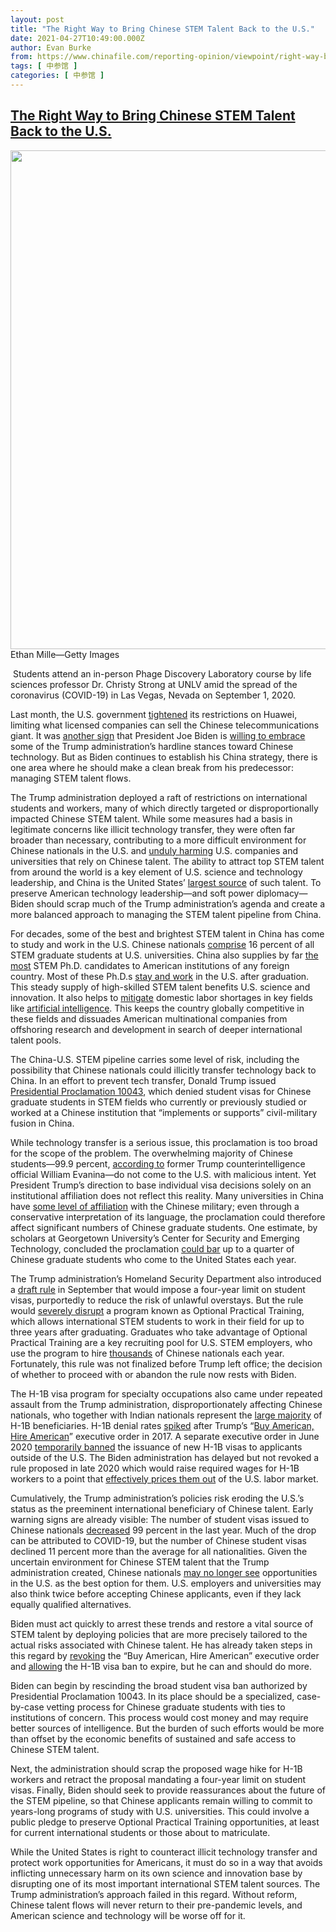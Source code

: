 ```yaml
---
layout: post
title: "The Right Way to Bring Chinese STEM Talent Back to the U.S."
date: 2021-04-27T10:49:00.000Z
author: Evan Burke
from: https://www.chinafile.com/reporting-opinion/viewpoint/right-way-bring-chinese-stem-talent-back-us
tags: [ 中参馆 ]
categories: [ 中参馆 ]
---
```

<!--1619520540000-->
[The Right Way to Bring Chinese STEM Talent Back to the U.S.](https://www.chinafile.com/reporting-opinion/viewpoint/right-way-bring-chinese-stem-talent-back-us)
------

<div>
<div class="view view-featured-photo view-id-featured_photo view-display-id-panel_pane_1 visual-box view-dom-id-0db9973a7a3631cc7cdd2e651dc04e37">                  <div class="content view-content">        <div class="views-row views-row-1">        <div class="views-field views-field-field-common-featured-photo">        <div class="field-content"><a href="https://www.chinafile.com/sites/default/files/assets/images/article/featured/gettyimages-1270190329.jpeg" title="The Right Way to Bring Chinese STEM Talent Back to the U.S." class="colorbox" data-colorbox-gallery="gallery-node-53121-dv_eSywnyxc" data-cbox-img-attrs="{"title": "", "alt": ""}"><img src="https://www.chinafile.com/sites/default/files/styles/large/public/assets/images/article/featured/gettyimages-1270190329.jpeg?itok=8btsnuEU" width="1200" height="798" alt title referrerpolicy="no-referrer"></a></div>  </div>    <div>        <div class="photo-credit">Ethan Mille—Getty Images</div>  </div>    <div>        <div class="photo-caption"><p> Students attend an in-person Phage Discovery Laboratory course by life sciences professor Dr. Christy Strong at UNLV amid the spread of the coronavirus (COVID-19) in Las Vegas, Nevada on September 1, 2020. </p></div>  </div>  </div>    </div>            </div>            <div class="content">    <div class="field field-name-body field-type-text-with-summary field-label-hidden">      <p class="dropcap">Last month, the U.S. government <a href="https://www.reuters.com/article/us-usa-huawei-tech/biden-administration-adds-new-limits-on-huaweis-suppliers-idUSKBN2B3336" target="_blank" rel="nofollow">tightened</a> its restrictions on Huawei, limiting what licensed companies can sell the Chinese telecommunications giant. It was <a href="https://www.reuters.com/article/us-usa-china-tech/biden-on-track-to-apply-trump-era-rule-targeting-chinese-tech-supply-chain-concerns-idUSKBN2AQ2PL" target="_blank" rel="nofollow">another sign</a> that President Joe Biden is <a href="https://www.protocol.com/china/bidens-plan-chinese-tech-companies" target="_blank" rel="nofollow">willing to embrace</a> some of the Trump administration’s hardline stances toward Chinese technology. But as Biden continues to establish his China strategy, there is one area where he should make a clean break from his predecessor: managing STEM talent flows.</p><p>The Trump administration deployed a raft of restrictions on international students and workers, many of which directly targeted or disproportionally impacted Chinese STEM talent. While some measures had a basis in legitimate concerns like illicit technology transfer, they were often far broader than necessary, contributing to a more difficult environment for Chinese nationals in the U.S. and <a href="https://carnegieendowment.org/2021/03/25/trump-era-policies-toward-chinese-stem-talent-need-for-better-balance-pub-84137" target="_blank" rel="nofollow">unduly harming</a> U.S. companies and universities that rely on Chinese talent. The ability to attract top STEM talent from around the world is a key element of U.S. science and technology leadership, and China is the United States’ <a href="https://carnegieendowment.org/2021/03/25/trump-era-policies-toward-chinese-stem-talent-need-for-better-balance-pub-84137" target="_blank" rel="nofollow">largest source</a> of such talent. To preserve American technology leadership—and soft power diplomacy—Biden should scrap much of the Trump administration’s agenda and create a more balanced approach to managing the STEM talent pipeline from China.</p><p>For decades, some of the best and brightest STEM talent in China has come to study and work in the U.S. Chinese nationals <a href="https://www.jhuapl.edu/assessing-us-china-technology-connections/dist/407b0211ec49299608551326041488d4.pdf" target="_blank" rel="nofollow">comprise</a> 16 percent of all STEM graduate students at U.S. universities. China also supplies by far <a href="https://ncses.nsf.gov/pubs/nsb20197/international-s-e-higher-education" target="_blank" rel="nofollow">the most</a> STEM Ph.D. candidates to American institutions of any foreign country. Most of these Ph.D.s <a href="https://cset.georgetown.edu/wp-content/uploads/CSET-Trends-in-U.S.-Intention-to-Stay-Rates.pdf" target="_blank" rel="nofollow">stay and work</a> in the U.S. after graduation. This steady supply of high-skilled STEM talent benefits U.S. science and innovation. It also helps to <a href="https://www.jhuapl.edu/assessing-us-china-technology-connections/dist/407b0211ec49299608551326041488d4.pdf" target="_blank" rel="nofollow">mitigate</a> domestic labor shortages in key fields like <a href="https://cset.georgetown.edu/wp-content/uploads/CSET_U.S._AI_Workforce.pdf" target="_blank" rel="nofollow">artificial intelligence</a>. This keeps the country globally competitive in these fields and dissuades American multinational companies from offshoring research and development in search of deeper international talent pools.</p><p>The China-U.S. STEM pipeline carries some level of risk, including the possibility that Chinese nationals could illicitly transfer technology back to China. In an effort to prevent tech transfer, Donald Trump issued <a href="https://trumpwhitehouse.archives.gov/presidential-actions/proclamation-suspension-entry-nonimmigrants-certain-students-researchers-peoples-republic-china/" target="_blank" rel="nofollow">Presidential Proclamation 10043</a>, which denied student visas for Chinese graduate students in STEM fields who currently or previously studied or worked at a Chinese institution that “implements or supports” civil-military fusion in China.</p><p>While technology transfer is a serious issue, this proclamation is too broad for the scope of the problem. The overwhelming majority of Chinese students—99.9 percent, <a href="https://www.washingtontimes.com/news/2018/apr/25/china-uses-students-as-spies/" target="_blank" rel="nofollow">according to</a> former Trump counterintelligence official William Evanina—do not come to the U.S. with malicious intent. Yet President Trump’s direction to base individual visa decisions solely on an institutional affiliation does not reflect this reality. Many universities in China have <a href="https://www.aspi.org.au/report/china-defence-universities-tracker" target="_blank" rel="nofollow">some level of affiliation</a> with the Chinese military; even through a conservative interpretation of its language, the proclamation could therefore affect significant numbers of Chinese graduate students. One estimate, by scholars at Georgetown University’s Center for Security and Emerging Technology, concluded the proclamation <a href="https://cset.georgetown.edu/research/assessing-the-scope-of-u-s-visa-restrictions-on-chinese-students/" target="_blank" rel="nofollow">could bar</a> up to a quarter of Chinese graduate students who come to the United States each year.</p><p>The Trump administration’s Homeland Security Department also introduced a <a href="https://www.federalregister.gov/documents/2020/09/25/2020-20845/establishing-a-fixed-time-period-of-admission-and-an-extension-of-stay-procedure-for-nonimmigrant" target="_blank" rel="nofollow">draft rule</a> in September that would impose a four-year limit on student visas, purportedly to reduce the risk of unlawful overstays. But the rule would <a href="https://cset.georgetown.edu/wp-content/uploads/CSET-Comment-on-Proposed-Rule-on-Length-of-Stay-for-Nonimmigrant-Students.pdf" target="_blank" rel="nofollow">severely disrupt</a> a program known as Optional Practical Training, which allows international STEM students to work in their field for up to three years after graduating. Graduates who take advantage of Optional Practical Training are a key recruiting pool for U.S. STEM employers, who use the program to hire <a href="https://www.ice.gov/doclib/sevis/pdf/data-CitizenshipSTEMOPT_2020.pdf" target="_blank" rel="nofollow">thousands</a> of Chinese nationals each year. Fortunately, this rule was not finalized before Trump left office; the decision of whether to proceed with or abandon the rule now rests with Biden.</p><p>The H-1B visa program for specialty occupations also came under repeated assault from the Trump administration, disproportionately affecting Chinese nationals, who together with Indian nationals represent the <a href="https://www.uscis.gov/sites/default/files/document/data/h-1b-petitions-by-gender-country-of-birth-fy2019.pdf" target="_blank" rel="nofollow">large majority</a> of H-1B beneficiaries. H-1B denial rates <a href="https://economictimes.indiatimes.com/nri/work/biden-revokes-buy-american-hire-american-order/articleshow/80653866.cms?from=mdr" target="_blank" rel="nofollow">spiked</a> after Trump’s “<a href="https://www.aila.org/infonet/executive-actions-on-h-1bs" target="_blank" rel="nofollow">Buy American, Hire American</a>” executive order in 2017. A separate executive order in June 2020 <a href="https://www.npr.org/2020/06/20/881245867/trump-expected-to-suspend-h-1b-other-visas-until-end-of-year" target="_blank" rel="nofollow">temporarily banned</a> the issuance of new H-1B visas to applicants outside of the U.S. The Biden administration has delayed but not revoked a rule proposed in late 2020 which would raise required wages for H-1B workers to a point that <a href="https://nfap.com/wp-content/uploads/2021/02/An-Analysis-of-the-DOL-Final-Rules-Impact-on-H-1B-Visa-Holders-and-Employment-Based-Immigrants.NFAP-Policy-Brief.February-2021-1.pdf" target="_blank" rel="nofollow">effectively prices them out</a> of the U.S. labor market.</p><p>Cumulatively, the Trump administration’s policies risk eroding the U.S.’s status as the preeminent international beneficiary of Chinese talent. Early warning signs are already visible: The number of student visas issued to Chinese nationals <a href="https://asia.nikkei.com/Politics/International-relations/US-visas-for-Chinese-students-tumble-99-as-tensions-rise" target="_blank" rel="nofollow">decreased</a> 99 percent in the last year. Much of the drop can be attributed to COVID-19, but the number of Chinese student visas declined 11 percent more than the average for all nationalities. Given the uncertain environment for Chinese STEM talent that the Trump administration created, Chinese nationals <a href="https://asia.nikkei.com/Spotlight/The-Big-Story/Trump-and-COVID-force-Chinese-students-to-rethink-the-US" rel="nofollow">may no longer see</a> opportunities in the U.S. as the best option for them. U.S. employers and universities may also think twice before accepting Chinese applicants, even if they lack equally qualified alternatives.</p><p>Biden must act quickly to arrest these trends and restore a vital source of STEM talent by deploying policies that are more precisely tailored to the actual risks associated with Chinese talent. He has already taken steps in this regard by <a href="https://economictimes.indiatimes.com/nri/work/biden-revokes-buy-american-hire-american-order/articleshow/80653866.cms" target="_blank" rel="nofollow">revoking</a> the “Buy American, Hire American” executive order and <a href="https://www.cnet.com/news/biden-lets-trumps-h-1b-visa-ban-expire/" target="_blank" rel="nofollow">allowing</a> the H-1B visa ban to expire, but he can and should do more.</p><p>Biden can begin by rescinding the broad student visa ban authorized by Presidential Proclamation 10043. In its place should be a specialized, case-by-case vetting process for Chinese graduate students with ties to institutions of concern. This process would cost money and may require better sources of intelligence. But the burden of such efforts would be more than offset by the economic benefits of sustained and safe access to Chinese STEM talent.</p><p>Next, the administration should scrap the proposed wage hike for H-1B workers and retract the proposal mandating a four-year limit on student visas. Finally, Biden should seek to provide reassurances about the future of the STEM pipeline, so that Chinese applicants remain willing to commit to years-long programs of study with U.S. universities. This could involve a public pledge to preserve Optional Practical Training opportunities, at least for current international students or those about to matriculate.</p><p>While the United States is right to counteract illicit technology transfer and protect work opportunities for Americans, it must do so in a way that avoids inflicting unnecessary harm on its own science and innovation base by disrupting one of its most important international STEM talent sources. The Trump administration’s approach failed in this regard. Without reform, Chinese talent flows will never return to their pre-pandemic levels, and American science and technology will be worse off for it.<span class="cube"></span></p>  </div>  </div>
</div>
